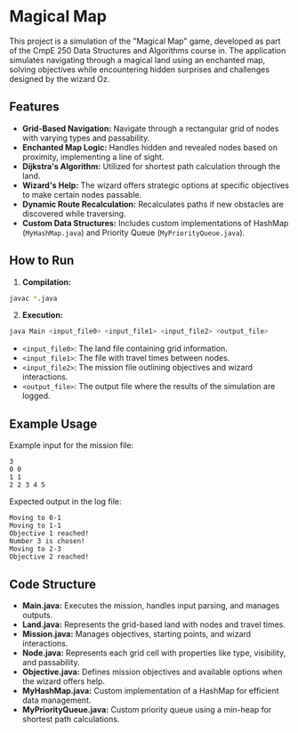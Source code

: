 # Magical Map

This project is a simulation of the "Magical Map" game, developed as part of the CmpE 250 Data Structures and Algorithms course in. The application simulates navigating through a magical land using an enchanted map, solving objectives while encountering hidden surprises and challenges designed by the wizard Oz.

## Features

- **Grid-Based Navigation:** Navigate through a rectangular grid of nodes with varying types and passability.
- **Enchanted Map Logic:** Handles hidden and revealed nodes based on proximity, implementing a line of sight.
- **Dijkstra's Algorithm:** Utilized for shortest path calculation through the land.
- **Wizard's Help:** The wizard offers strategic options at specific objectives to make certain nodes passable.
- **Dynamic Route Recalculation:** Recalculates paths if new obstacles are discovered while traversing.
- **Custom Data Structures:** Includes custom implementations of HashMap (`MyHashMap.java`) and Priority Queue (`MyPriorityQueue.java`).

## How to Run

1. **Compilation:**
```bash
javac *.java
```

2. **Execution:**
```bash
java Main <input_file0> <input_file1> <input_file2> <output_file>
```
- `<input_file0>`: The land file containing grid information.
- `<input_file1>`: The file with travel times between nodes.
- `<input_file2>`: The mission file outlining objectives and wizard interactions.
- `<output_file>`: The output file where the results of the simulation are logged.

## Example Usage

Example input for the mission file:
```text
3
0 0
1 1
2 2 3 4 5
```

Expected output in the log file:
```text
Moving to 0-1
Moving to 1-1
Objective 1 reached!
Number 3 is chosen!
Moving to 2-3
Objective 2 reached!
```

## Code Structure

- **Main.java:** Executes the mission, handles input parsing, and manages outputs.
- **Land.java:** Represents the grid-based land with nodes and travel times.
- **Mission.java:** Manages objectives, starting points, and wizard interactions.
- **Node.java:** Represents each grid cell with properties like type, visibility, and passability.
- **Objective.java:** Defines mission objectives and available options when the wizard offers help.
- **MyHashMap.java:** Custom implementation of a HashMap for efficient data management.
- **MyPriorityQueue.java:** Custom priority queue using a min-heap for shortest path calculations.
